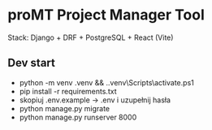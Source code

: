 ﻿# proMT  Project Manager Tool

Stack: Django + DRF + PostgreSQL + React (Vite)

## Dev start
- python -m venv .venv && .\.venv\Scripts\activate.ps1
- pip install -r requirements.txt
- skopiuj .env.example -> .env i uzupełnij hasła
- python manage.py migrate
- python manage.py runserver 8000
